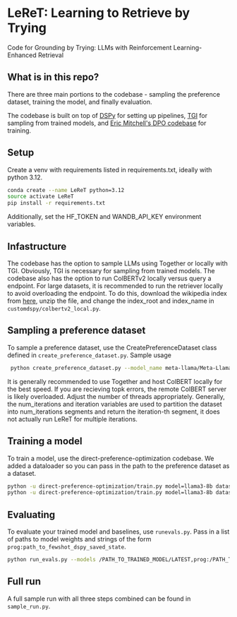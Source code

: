 # LeReT: Learning to Retrieve by Trying

Code for Grounding by Trying: LLMs with Reinforcement Learning-Enhanced Retrieval


## What is in this repo?

There are three main portions to the codebase - sampling the preference dataset, training the model, and finally evaluation.

The codebase is built on top of [DSPy](https://github.com/stanfordnlp/dspy) for setting up pipelines, [TGI](https://huggingface.co/docs/text-generation-inference/en/index) for sampling from trained models, and [Eric Mitchell's DPO codebase](https://github.com/eric-mitchell/direct-preference-optimization) for training. 

## Setup
Create a venv with requirements listed in requirements.txt, ideally with python 3.12.
```bash
conda create --name LeReT python=3.12
source activate LeReT
pip install -r requirements.txt
```
Additionally, set the HF_TOKEN and WANDB_API_KEY environment variables.

## Infastructure
The codebase has the option to sample LLMs using Together or locally with TGI. Obviously, TGI is necessary for sampling from trained models. The codebase also has the option to run ColBERTv2 locally versus query a endpoint. For large datasets, it is recommended to run the retriever locally to avoid overloading the endpoint. To do this, download the wikipedia index from [here](https://huggingface.co/sher222/ColBERTv2-wiki2017-index/tree/main), unzip the file, and change the index_root and index_name in `customdspy/colbertv2_local.py`.
  
## Sampling a preference dataset

To sample a preference dataset, use the CreatePreferenceDataset class defined in `create_preference_dataset.py`. Sample usage
```bash
 python create_preference_dataset.py --model_name meta-llama/Meta-Llama-3-8B-Instruct --together_api_key YOUR_API_KEY --out_file /MYOUTFILE/LeReT_demo/ --num_threads 64 --cache_dir YOUR_CACHE_DIR
```
It is generally recommended to use Together and host ColBERT locally for the best speed. If you are recieving topk errors, the remote ColBERT server is likely overloaded. Adjust the number of threads appropriately. Generally, the num_iterations and iteration variables are used to partition the dataset into num_iterations segments and return the iteration-th segment, it does not actually run LeReT for multiple iterations. 
## Training a model
To train a model, use the direct-preference-optimization codebase. We added a dataloader so you can pass in the path to the preference dataset as a dataset. 
```bash
python -u direct-preference-optimization/train.py model=llama3-8b datasets=[PATH_TO_SAMPLED_DATASET.json] n_epochs=1 loss=sft lr=1e-7 exp_name=gemma9b_sft trainer=FSDPTrainer sample_during_eval=false eval_every=1_000_000  do_first_eval=false debug=false wandb.project=rl-hotpotqa-finalize batch_size=8 max_prompt_length=2048 max_length=2048
python -u direct-preference-optimization/train.py model=llama3-8b datasets=[PATH_TO_SAMPLED_DATASET.json] n_epochs=2 loss=ipo lr=1e-7 loss.beta=0.05 exp_name=gemma9b_ipo trainer=FSDPTrainer sample_during_eval=false eval_every=1_000_000  do_first_eval=false debug=false wandb.project=rl-hotpotqa-finalize batch_size=4 max_prompt_length=2048 max_length=2048 model.archive=/PATH_TO_SFT_OUTPUT/LATEST/policy.pt
```
## Evaluating
To evaluate your trained model and baselines, use `runevals.py`. Pass in a list of paths to model weights and strings of the form `prog:path_to_fewshot_dspy_saved_state`. 
```bash
python run_evals.py --models /PATH_TO_TRAINED_MODEL/LATEST,prog:/PATH_TO_FEWSHOT_DSPY_STATE.json --splits dev --dataset_name hotpotqa --model_name meta-llama/Meta-Llama-3-8B-Instruct --cache_dir YOUR_CACHE_DIR --tgi_server --tgi_verbose 
```
## Full run
A full sample run with all three steps combined can be found in `sample_run.py`.
